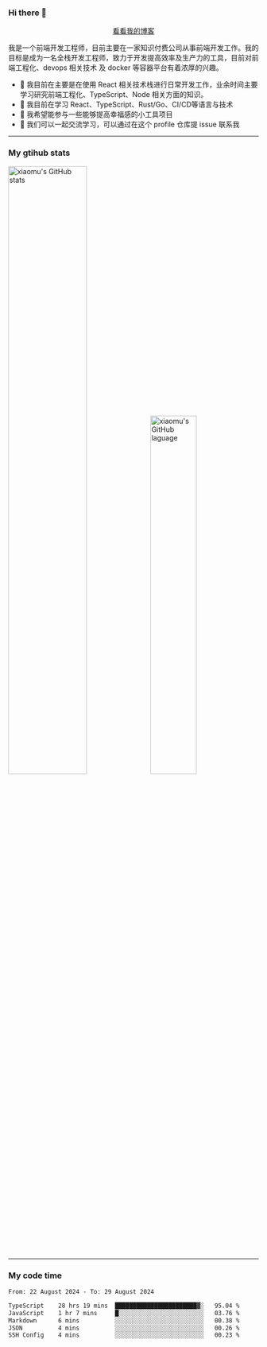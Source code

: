 ### Hi there 👋

<p align="center">
  <a href="https://blog.realjacket.fun">看看我的博客</a>
</p>

我是一个前端开发工程师，目前主要在一家知识付费公司从事前端开发工作。我的目标是成为一名全栈开发工程师，致力于开发提高效率及生产力的工具，目前对前端工程化、devops 相关技术 及 docker 等容器平台有着浓厚的兴趣。

- 🔭 我目前在主要是在使用 React 相关技术栈进行日常开发工作，业余时间主要学习研究前端工程化、TypeScript、Node 相关方面的知识。
- 🌱 我目前在学习 React、TypeScript、Rust/Go、CI/CD等语言与技术
- 👯 我希望能参与一些能够提高幸福感的小工具项目
- 💬 我们可以一起交流学习，可以通过在这个 profile 仓库提 issue 联系我

***

### My gtihub stats

<a><img src="https://github-readme-stats-git-masterrstaa-rickstaa.vercel.app/api?username=real-jacket&&show_icons=true" title="xiaomu's GitHub stats" alt="xiaomu's GitHub stats" style="width:56%;"/></a>
<a><img src="https://github-readme-stats-git-masterrstaa-rickstaa.vercel.app/api/top-langs/?username=real-jacket&layout=compact" title="xiaomu's GitHub laguage" alt="xiaomu's GitHub laguage" style="width:43%;"/><a/>

***

### My code time

<!--START_SECTION:waka-->

```txt
From: 22 August 2024 - To: 29 August 2024

TypeScript    28 hrs 19 mins  ███████████████████████▓░   95.04 %
JavaScript    1 hr 7 mins     █░░░░░░░░░░░░░░░░░░░░░░░░   03.76 %
Markdown      6 mins          ░░░░░░░░░░░░░░░░░░░░░░░░░   00.38 %
JSON          4 mins          ░░░░░░░░░░░░░░░░░░░░░░░░░   00.26 %
SSH Config    4 mins          ░░░░░░░░░░░░░░░░░░░░░░░░░   00.23 %
```

<!--END_SECTION:waka-->
